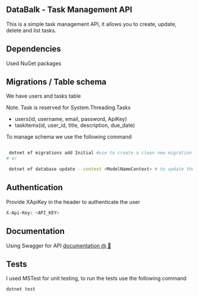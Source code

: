 ## DataBalk - Task Management API

This is a simple task management API, it allows you to create, update, delete and list tasks.


## Dependencies

Used NuGet packages

## Migrations / Table schema

We have users and tasks table

Note. Task is reserved for System.Threading.Tasks

- users(id, username, email, password, ApiKey)
- taskitems(id, user_id, title, description, due_date) 

To manage schema we use the following command

```sh

 dotnet ef migrations add Initial #use to create a clean new migration for DBCOntext
# or

 dotnet ef database update --context <ModelNameContext> # to update the database with the new migration
```

## Authentication

Provide XApiKey in the header to authenticate the user

```sh
X-Api-Key: <API_KEY>
```

## Documentation 

Using Swagger for API  [documentation @ 🔗](https://localhost:7128/swagger/index.html)

## Tests

I used MSTest for unit testing, to run the tests use the following command

```sh
dotnet test
```